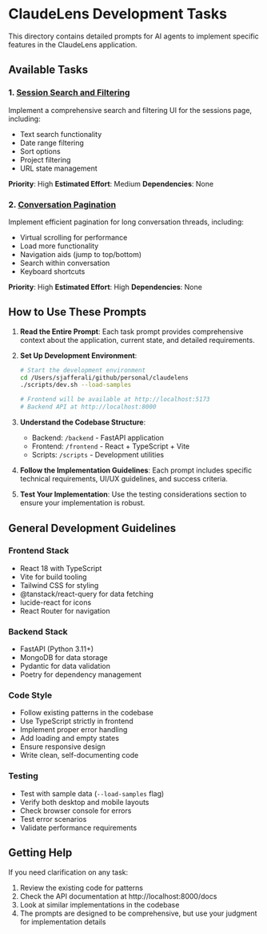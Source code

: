 # ClaudeLens Development Tasks

This directory contains detailed prompts for AI agents to implement specific features in the ClaudeLens application.

## Available Tasks

### 1. [Session Search and Filtering](./session-search-filtering.md)
Implement a comprehensive search and filtering UI for the sessions page, including:
- Text search functionality
- Date range filtering
- Sort options
- Project filtering
- URL state management

**Priority**: High
**Estimated Effort**: Medium
**Dependencies**: None

### 2. [Conversation Pagination](./conversation-pagination.md)
Implement efficient pagination for long conversation threads, including:
- Virtual scrolling for performance
- Load more functionality
- Navigation aids (jump to top/bottom)
- Search within conversation
- Keyboard shortcuts

**Priority**: High
**Estimated Effort**: High
**Dependencies**: None

## How to Use These Prompts

1. **Read the Entire Prompt**: Each task prompt provides comprehensive context about the application, current state, and detailed requirements.

2. **Set Up Development Environment**:
   ```bash
   # Start the development environment
   cd /Users/sjafferali/github/personal/claudelens
   ./scripts/dev.sh --load-samples

   # Frontend will be available at http://localhost:5173
   # Backend API at http://localhost:8000
   ```

3. **Understand the Codebase Structure**:
   - Backend: `/backend` - FastAPI application
   - Frontend: `/frontend` - React + TypeScript + Vite
   - Scripts: `/scripts` - Development utilities

4. **Follow the Implementation Guidelines**: Each prompt includes specific technical requirements, UI/UX guidelines, and success criteria.

5. **Test Your Implementation**: Use the testing considerations section to ensure your implementation is robust.

## General Development Guidelines

### Frontend Stack
- React 18 with TypeScript
- Vite for build tooling
- Tailwind CSS for styling
- @tanstack/react-query for data fetching
- lucide-react for icons
- React Router for navigation

### Backend Stack
- FastAPI (Python 3.11+)
- MongoDB for data storage
- Pydantic for data validation
- Poetry for dependency management

### Code Style
- Follow existing patterns in the codebase
- Use TypeScript strictly in frontend
- Implement proper error handling
- Add loading and empty states
- Ensure responsive design
- Write clean, self-documenting code

### Testing
- Test with sample data (`--load-samples` flag)
- Verify both desktop and mobile layouts
- Check browser console for errors
- Test error scenarios
- Validate performance requirements

## Getting Help

If you need clarification on any task:
1. Review the existing code for patterns
2. Check the API documentation at http://localhost:8000/docs
3. Look at similar implementations in the codebase
4. The prompts are designed to be comprehensive, but use your judgment for implementation details

